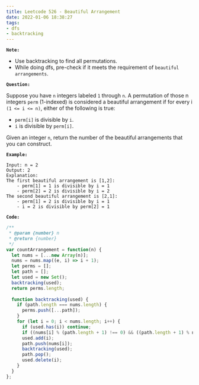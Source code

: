 ```yaml
---
title: Leetcode 526 - Beautiful Arrangement
date: 2022-01-06 18:38:27
tags:
- dfs
- backtracking
---
```

**`Note:`**
- Use backtracking to find all permutations.
- While doing dfs, pre-check if it meets the requirement of `beautiful arrangements`.

**`Question:`**

Suppose you have `n` integers labeled `1` through `n`. A permutation of those n integers `perm` (1-indexed) is considered a beautiful arrangement if for every i `(1 <= i <= n)`, either of the following is true:

- `perm[i]` is divisible by `i`.
- `i` is divisible by `perm[i]`.

Given an integer `n`, return the number of the beautiful arrangements that you can construct.

**`Example:`**
```
Input: n = 2
Output: 2
Explanation: 
The first beautiful arrangement is [1,2]:
    - perm[1] = 1 is divisible by i = 1
    - perm[2] = 2 is divisible by i = 2
The second beautiful arrangement is [2,1]:
    - perm[1] = 2 is divisible by i = 1
    - i = 2 is divisible by perm[2] = 1
```

**`Code:`**
```javascript
/**
 * @param {number} n
 * @return {number}
 */
var countArrangement = function(n) {
  let nums = [...new Array(n)];
  nums = nums.map((e, i) => i + 1);
  let perms = [];
  let path = [];
  let used = new Set();
  backtracking(used);
  return perms.length;
  
  function backtracking(used) {
    if (path.length === nums.length) {
      perms.push([...path]);
    }
    for (let i = 0; i < nums.length; i++) {
      if (used.has(i)) continue;
      if ((nums[i] % (path.length + 1) !== 0) && ((path.length + 1) % nums[i] !== 0)) continue;
      used.add(i);
      path.push(nums[i]);
      backtracking(used);
      path.pop();
      used.delete(i);
    }
  }
};
```